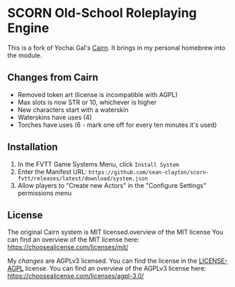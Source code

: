 # SCORN Old-School Roleplaying Engine

This is a fork of Yochai Gal's [Cairn](https://github.com/yochaigal/Cairn-FoundryVTT).
It brings in my personal homebrew into the module.

## Changes from Cairn

- Removed token art (license is incompatible with AGPL)
- Max slots is now STR or 10, whichever is higher
- New characters start with a waterskin
- Waterskins have uses (4)
- Torches have uses (6 - mark one off for every ten minutes it's used)

## Installation

1. In the FVTT Game Systems Menu, click `Install System`
2. Enter the Manifest URL: `https://github.com/sean-clayton/scorn-fvtt/releases/latest/download/system.json`
3. Allow players to "Create new Actors" in the "Configure Settings" permissions menu

## License

The original Cairn system is MIT licensed.overview of the MIT license
You can find an overview of the MIT license here: https://choosealicense.com/licenses/mit/

My _changes_ are AGPLv3 licensed.
You can find the license in the [LICENSE-AGPL](LICENSE-AGPL) license.
You can find an overview of the AGPLv3 license here: https://choosealicense.com/licenses/agpl-3.0/